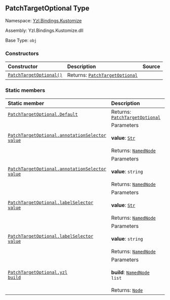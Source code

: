 ## PatchTargetOptional Type

Namespace: [Yzl.Bindings.Kustomize](http://localhost:8089/reference/yzl-bindings-kustomize)

Assembly: Yzl.Bindings.Kustomize.dll

Base Type: <code>obj</code>



### Constructors

Constructor | Description | Source
:--- | :--- | :---:
[<code><span>PatchTargetOptional<span>()</span></span></code>](#(+.ctor+)) | Returns: <code><a href="http://localhost:8089/reference/yzl-bindings-kustomize-patchtargetoptional">PatchTargetOptional</a></code><br /> | &#32;


### Static members

Static member | Description | Source
:--- | :--- | :---:
[<code><span>PatchTargetOptional.Default</span></code>](#Default) | Returns: <code><a href="http://localhost:8089/reference/yzl-bindings-kustomize-patchtargetoptional">PatchTargetOptional</a></code><br /> | &#32;
[<code><span>PatchTargetOptional.annotationSelector&#32;<span>value</span></span></code>](#annotationSelector) | Parameters<br /><br />**value**: <code><a href="http://localhost:8089/reference/yzl-core-yzl-str">Str</a></code><br /><br />Returns: <code><a href="http://localhost:8089/reference/yzl-core-yzl-namednode">NamedNode</a></code><br /> | &#32;
[<code><span>PatchTargetOptional.annotationSelector&#32;<span>value</span></span></code>](#annotationSelector) | Parameters<br /><br />**value**: <code>string</code><br /><br />Returns: <code><a href="http://localhost:8089/reference/yzl-core-yzl-namednode">NamedNode</a></code><br /> | &#32;
[<code><span>PatchTargetOptional.labelSelector&#32;<span>value</span></span></code>](#labelSelector) | Parameters<br /><br />**value**: <code><a href="http://localhost:8089/reference/yzl-core-yzl-str">Str</a></code><br /><br />Returns: <code><a href="http://localhost:8089/reference/yzl-core-yzl-namednode">NamedNode</a></code><br /> | &#32;
[<code><span>PatchTargetOptional.labelSelector&#32;<span>value</span></span></code>](#labelSelector) | Parameters<br /><br />**value**: <code>string</code><br /><br />Returns: <code><a href="http://localhost:8089/reference/yzl-core-yzl-namednode">NamedNode</a></code><br /> | &#32;
[<code><span>PatchTargetOptional.yzl&#32;<span>build</span></span></code>](#yzl) | Parameters<br /><br />**build**: <code><span><a href="http://localhost:8089/reference/yzl-core-yzl-namednode">NamedNode</a>&#32;list</span></code><br /><br />Returns: <code><a href="http://localhost:8089/reference/yzl-core-yzl-node">Node</a></code><br /> | &#32;



